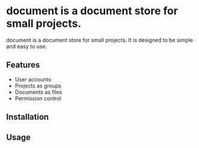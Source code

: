 # document is a document store for small projects.

document is a document store for small projects. It is designed to be simple and easy to use.

## Features

- User accounts
- Projects as groups
- Documents as files
- Permission control

## Installation

## Usage
